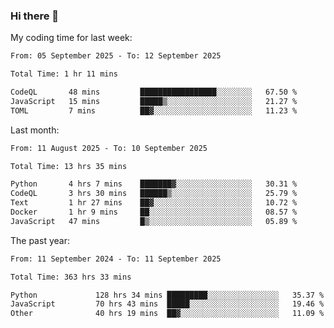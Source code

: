 ### Hi there 👋

My coding time for last week:

<!--START_SECTION:week-->

```txt
From: 05 September 2025 - To: 12 September 2025

Total Time: 1 hr 11 mins

CodeQL       48 mins         █████████████████░░░░░░░░   67.50 %
JavaScript   15 mins         █████▒░░░░░░░░░░░░░░░░░░░   21.27 %
TOML         7 mins          ██▓░░░░░░░░░░░░░░░░░░░░░░   11.23 %
```

<!--END_SECTION:week-->

Last month:

<!--START_SECTION:month-->

```txt
From: 11 August 2025 - To: 10 September 2025

Total Time: 13 hrs 35 mins

Python       4 hrs 7 mins    ███████▓░░░░░░░░░░░░░░░░░   30.31 %
CodeQL       3 hrs 30 mins   ██████▒░░░░░░░░░░░░░░░░░░   25.79 %
Text         1 hr 27 mins    ██▓░░░░░░░░░░░░░░░░░░░░░░   10.72 %
Docker       1 hr 9 mins     ██░░░░░░░░░░░░░░░░░░░░░░░   08.57 %
JavaScript   47 mins         █▒░░░░░░░░░░░░░░░░░░░░░░░   05.89 %
```

<!--END_SECTION:month-->

The past year:

<!--START_SECTION:year-->

```txt
From: 11 September 2024 - To: 11 September 2025

Total Time: 363 hrs 33 mins

Python             128 hrs 34 mins █████████░░░░░░░░░░░░░░░░   35.37 %
JavaScript         70 hrs 43 mins  █████░░░░░░░░░░░░░░░░░░░░   19.46 %
Other              40 hrs 19 mins  ██▓░░░░░░░░░░░░░░░░░░░░░░   11.09 %
```

<!--END_SECTION:year-->
